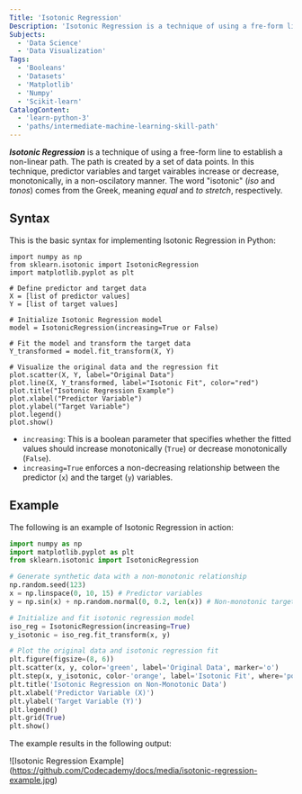 ```yaml
---
Title: 'Isotonic Regression'
Description: 'Isotonic Regression is a technique of using a fre-form line to establish a non-linear path, created by a set of data points.' 
Subjects:
  - 'Data Science'
  - 'Data Visualization'
Tags:
  - 'Booleans'
  - 'Datasets'
  - 'Matplotlib'
  - 'Numpy'
  - 'Scikit-learn'
CatalogContent:
  - 'learn-python-3'
  - 'paths/intermediate-machine-learning-skill-path'
---
```


***Isotonic Regression*** is a technique of using a free-form line to establish a non-linear path. The path is created by a set of data points. In this technique, predictor variables and target vairables increase or decrease, monotonically, in a non-oscilatory manner. The word "isotonic" (*iso* and *tonos*) comes from the Greek, meaning *equal* and *to stretch*, respectively.

## Syntax

This is the basic syntax for implementing Isotonic Regression in Python:

```pseudo
import numpy as np
from sklearn.isotonic import IsotonicRegression
import matplotlib.pyplot as plt

# Define predictor and target data
X = [list of predictor values]
Y = [list of target values]

# Initialize Isotonic Regression model
model = IsotonicRegression(increasing=True or False)

# Fit the model and transform the target data
Y_transformed = model.fit_transform(X, Y)

# Visualize the original data and the regression fit
plot.scatter(X, Y, label="Original Data")
plot.line(X, Y_transformed, label="Isotonic Fit", color="red")
plot.title("Isotonic Regression Example")
plot.xlabel("Predictor Variable")
plot.ylabel("Target Variable")
plot.legend()
plot.show()
```

- `increasing`: This is a boolean parameter that specifies whether the fitted values should increase monotonically (`True`) or decrease monotonically (`False`). 
- `increasing=True` enforces a non-decreasing relationship between the predictor (`x`) and the target (`y`) variables.

## Example

The following is an example of Isotonic Regression in action:

```py
import numpy as np
import matplotlib.pyplot as plt
from sklearn.isotonic import IsotonicRegression

# Generate synthetic data with a non-monotonic relationship
np.random.seed(123)
x = np.linspace(0, 10, 15) # Predictor variables
y = np.sin(x) + np.random.normal(0, 0.2, len(x)) # Non-monotonic target variable with noise

# Initialize and fit isotonic regression model
iso_reg = IsotonicRegression(increasing=True)
y_isotonic = iso_reg.fit_transform(x, y)

# Plot the original data and isotonic regression fit
plt.figure(figsize=(8, 6))
plt.scatter(x, y, color='green', label='Original Data', marker='o')
plt.step(x, y_isotonic, color-'orange', label='Isotonic Fit', where='post', linewidth=2)
plt.title('Isotonic Regression on Non-Monotonic Data')
plt.xlabel('Predictor Variable (X)')
plt.ylabel('Target Variable (Y)')
plt.legend()
plt.grid(True)
plt.show()
```

The example results in the following output:

![Isotonic Regression Example] (https://github.com/Codecademy/docs/media/isotonic-regression-example.jpg)
